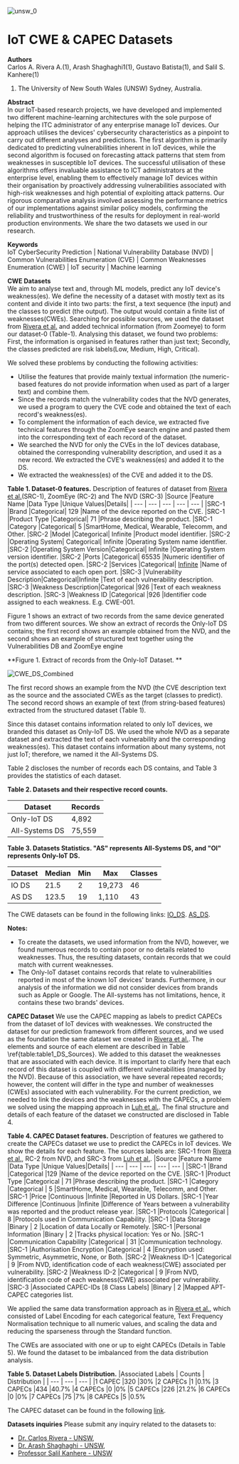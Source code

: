 ![unsw_0](https://user-images.githubusercontent.com/7439960/197022279-cfdf58ea-01ca-4c1e-854e-99776012a0bd.png) 
# IoT CWE & CAPEC Datasets


**Authors**  
  Carlos A. Rivera A.(1), Arash Shaghaghi1(1), Gustavo Batista(1), and Salil S. Kanhere(1)  
   1. The University of New South Wales (UNSW) Sydney, Australia.  
  
  
**Abstract**  
In our IoT-based research projects, we have developed and implemented two different machine-learning architectures with the sole purpose of helping the ITC administrator of any enterprise manage IoT devices. Our approach utilises the devices' cybersecurity characteristics as a pinpoint to carry out different analyses and predictions. The first algorithm is primarily dedicated to predicting vulnerabilities inherent in IoT devices, while the second algorithm is focused on forecasting attack patterns that stem from weaknesses in susceptible IoT devices. The successful utilisation of these algorithms offers invaluable assistance to ICT administrators at the enterprise level, enabling them to effectively manage IoT devices within their organisation by proactively addressing vulnerabilities associated with high-risk weaknesses and high potential of exploiting attack patterns. Our rigorous comparative analysis involved assessing the performance metrics of our implementations against similar policy models, confirming the reliability and trustworthiness of the results for deployment in real-world production environments. We share the two datasets we used in our research.


**Keywords**  
IoT CyberSecurity Prediction | National Vulnerability Database (NVD) | Common Vulnerabilities Enumeration (CVE) | Common Weaknesses Enumeration (CWE) | IoT security | Machine learning


**CWE Datasets**  
We aim to analyse text and, through ML models, predict any IoT device's weakness(es). We define the necessity of a dataset with mostly text as its content and divide it into two parts: the first, a text sequence (the input) and the classes to predict (the output). The output would contain a finite list of weaknesses(CWEs). 
Searching for possible sources, we used the dataset from [Rivera et al.](https://doi.org/10.1007/978-3-030-94822-1\_7) and added technical information (from Zoomeye) to form our dataset-0 (Table-1). Analysing this dataset, we found two problems: First, the information is organised in features rather than just text; Secondly, the classes predicted are risk labels(Low, Medium, High, Critical). 

We solved these problems by conducting the following activities:
- Utilise the features that provide mainly textual information (the numeric-based features do not provide information when used as part of a larger text) and combine them. 
- Since the records match the vulnerability codes that the NVD generates, we used a program to query the CVE code and obtained the text of each record's weakness(es). 
- To complement the information of each device, we extracted five technical features through the ZoomEye search engine and pasted them into the corresponding text of each record of the dataset. 
- We searched the NVD for only the CVEs in the IoT devices database, obtained the corresponding vulnerability description, and used it as a new record. We extracted the CVE's weakness(es) and added it to the DS.
- We extracted the weakness(es) of the CVE and added it to the DS.



**Table 1. Dataset-0 features.**
Description of features of dataset from [Rivera et al.](https://doi.org/10.1007/978-3-030-94822-1\_7)(SRC-1), ZoomEye (RC-2) and The NVD (SRC-3)
|Source |Feature Name |Data Type |Unique Values|Details|
| --- | --- | --- | --- | --- |
|SRC-1  |Brand        |Categorical|            129     |Name of the device reported on the CVE.
|SRC-1  |Product Type |Categorical|             71     |Phrase describing the product.
|SRC-1  |Category     |Categorical|              5     |SmartHome, Medical, Wearable, Telecomm, and Other.
|SRC-2  |Model        |Categorical|            Infinite |Product model identifier.
|SRC-2  |Operating System|    Categorical|     Infinite |Operating System name identifier.
|SRC-2  |Operating System Version|Categorical| Infinite |Operating System version identifier.
|SRC-2  |Ports       |Categorical|             65535    |Numeric identifier of the port(s) detected open.
|SRC-2  |Services    |Categorical|             [Infinite](https://www.rfc-editor.org/rfc/rfc6335) |Name of service associated to each open port.
|SRC-3  |Vulnerability Description|Categorical|Infinite |Text of each vulnerability description.
|SRC-3  |Weakness Description|Categorical     |926       |Text of each weakness description.
|SRC-3  |Weakness ID   |Categorical           |926       |Identifier code assigned to each weakness. E.g. CWE-001. 



Figure 1 shows an extract of two records from the same device generated from two different sources. We show an extract of records the Only-IoT DS contains; the first record shows an example obtained
from the NVD, and the second shows an example of structured text together using the Vulnerabilities DB and ZoomEye engine

**Figure 1. Extract of records from the Only-IoT Dataset. **

![CWE_DS_Combined](https://user-images.githubusercontent.com/7439960/197088114-8f28bc4b-92f3-435a-a7be-819f75d2a1f2.png)


The first record shows an example from the NVD (the CVE description text as the source and the associated CWEs as the target (classes to predict). The second record shows an example of text (from string-based features) extracted from the structured dataset (Table 1).  

Since this dataset contains information related to only IoT devices, we branded this dataset as Only-IoT DS. We used the whole NVD as a separate dataset
and extracted the text of each vulnerability and the corresponding weakness(es). This dataset contains information about many systems, not just IoT; therefore, we named it
the All-Systems DS.

Table 2 discloses the number of records each DS contains, and Table 3 provides the statistics of each dataset.

**Table 2. Datasets and their respective record counts.**

|Dataset| Records | 
| --- | --- | 
|Only-IoT DS      |4,892        |
|All-Systems DS   |75,559        |


**Table 3. Datasets Statistics. "AS" represents All-Systems DS, and "OI" represents Only-IoT DS.**

|Dataset| Median | Min| Max | Classes|
| --- | --- | --- | --- | --- |
|IO DS |21.5    | 2| 19,273 | 46 |
|AS DS |123.5   |19|  1,110 | 43 |

The CWE datasets can be found in the following links:
[IO_DS](https://github.com/criveraalvarez/IoT_CWE-CAPEC_Dataset/blob/30968d67946d40da633b09028a8d204da4a365e9/Datasets/OI_V1.1_DS.csv).
[AS_DS](https://github.com/criveraalvarez/IoT_CWE-CAPEC_Dataset/blob/30968d67946d40da633b09028a8d204da4a365e9/Datasets/AS_V2.1_DS.csv).


**Notes:**

-	To create the datasets, we used information from the NVD, however, we found numerous records to contain poor or no details related to weaknesses. Thus, the resulting datasets, contain records that we could match with current weaknesses.  
-	The Only-IoT dataset contains records that relate to vulnerabilities reported in most of the known IoT devices' brands. Furthermore, in our analysis of the information we did not consider devices from brands such as Apple or Google. The All-systems has not limitations, hence, it contains these two brands' devices.



**CAPEC Dataset**
We use the CAPEC mapping as labels to predict CAPECs from the dataset of IoT devices with weaknesses. 
We constructed the dataset for our prediction framework from different sources, and we used as the foundation the same dataset we created in [Rivera et al.](https://doi.org/10.1007/978-3-030-94822-1\_7). The elements and source of each element are described in Table \ref{table:table1_DS_Sources}. We added to this dataset the weaknesses that are associated with each device. It is important to clarify here that each record of this dataset is coupled with different vulnerabilities (managed by the NVD). Because of this association, we have several repeated records; however, the content will differ in the type and number of weaknesses (CWEs) associated with each vulnerability. For the current prediction, we needed to link the devices and the weaknesses with the CAPECs, a problem we solved using the mapping approach in [Luh et al.](https://doi.org/10.1007/s11416-019-00342-x). The final structure and details of each feature of the dataset we constructed are disclosed in Table 4.


**Table 4. CAPEC Dataset features.**
Description of features we gathered to create the CAPECs dataset we use to predict the CAPECs in IoT devices. We show the details for each feature. The sources labels are: SRC-1 from [Rivera et al.](https://doi.org/10.1007/978-3-030-94822-1\_7), RC-2 from NVD, and SRC-3 from [Luh et al.](https://doi.org/10.1007/s11416-019-00342-x). 
|Source |Feature Name |Data Type |Unique Values|Details|
| --- | --- | --- | --- | --- |
|SRC-1 |Brand        |Categorical    |129      |Name of the device reported on the CVE.
|SRC-1 |Product Type |Categorical    | 71      |Phrase describing the product.
|SRC-1 |Category     |Categorical    |  5      |SmartHome, Medical, Wearable, Telecomm, and Other.
|SRC-1 |Price        |Continuous     |Infinite |Reported in US Dollars.
|SRC-1 |Year Difference |Continuous  |Infinite |Difference of Years between a vulnerability was reported and the product release year.
|SRC-1 |Protocols    |Categorical    |  8      |Protocols used in Communication Capability.
|SRC-1 |Data Storage |Binary         |  2      |Location of data Locally or Remotely.
|SRC-1 |Personal Information |Binary |  2      |Tracks physical location: Yes or No.
|SRC-1 |Communication Capability |Categorical  | 31 |Communication technology.
|SRC-1 |Authorisation Encryption |Categorical  |  4 |Encryption used: Symmetric, Asymmetric, None, or Both.
|SRC-2 |Weakness ID-1 |Categorical |  9        |From NVD, identification code of each weakness(CWE) associated per vulnerability.
|SRC-2 |Weakness ID-2 |Categorical |  9        |From NVD, identification code of each weakness(CWE) associated per vulnerability.
|SRC-3 |Associated CAPEC-IDs [8 Class Labels] |Binary |  2  |Mapped APT-CAPEC categories list.


We applied the same data transformation approach as in [Rivera et al.](https://doi.org/10.1007/978-3-030-94822-1\_7), which consisted of Label Encoding for each categorical feature, Text Frequency Normalisation technique to all numeric values, and scaling the data and reducing the sparseness through the Standard function.

The CWEs are associated with one or up to eight CAPECs (Details in Table 5). We found the dataset to be imbalanced from the data distribution analysis.

**Table 5. Dataset Labels Distribution.**
|Associated Labels | Counts  | Distribution |
| --- | --- | --- |
|1 CAPEC  |320      |30%
|2 CAPECs |1        |0.1%
|3 CAPECs |434      |40.7%
|4 CAPECs |0        |0%
|5 CAPECs |226      |21.2%
|6 CAPECs |0        |0%
|7 CAPECs |75       |7%
|8 CAPECs |5        |0.5%

The CAPEC dataset can be found in the following [link](https://github.com/criveraalvarez/IoT_CWE-CAPEC_Dataset/blob/b6bbe4e3103faa70c610eda947a29cba90cad13c/Datasets/DS_V575.5.csv).

**Datasets inquiries**
Please submit any inquiry related to the datasets to:
- [Dr. Carlos Rivera - UNSW](mailto:c.rivera_alvarez@unswalumni.com),
- [Dr. Arash Shaghaghi - UNSW](mailto:a.shaghaghi@unsw.edu.au), 
- [Professor Salil Kanhere - UNSW](mailto:salil.kanhere@unsw.edu.au)
